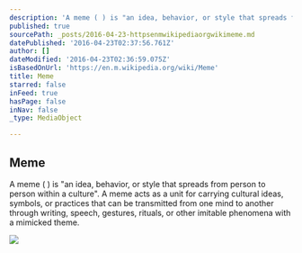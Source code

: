 ```yaml
---
description: 'A meme ( ) is "an idea, behavior, or style that spreads from person to person within a culture". A meme acts as a unit for carrying cultural ideas, symbols, or practices that can be transmitted from one mind to another through writing, speech, gestures, rituals, or other imitable phenomena with a mimicked theme.'
published: true
sourcePath: _posts/2016-04-23-httpsenmwikipediaorgwikimeme.md
datePublished: '2016-04-23T02:37:56.761Z'
author: []
dateModified: '2016-04-23T02:36:59.075Z'
isBasedOnUrl: 'https://en.m.wikipedia.org/wiki/Meme'
title: Meme
starred: false
inFeed: true
hasPage: false
inNav: false
_type: MediaObject

---
```

<article style=""><h1>Meme</h1><p>A meme ( ) is "an idea, behavior, or style that spreads from person to person within a culture". A meme acts as a unit for carrying cultural ideas, symbols, or practices that can be transmitted from one mind to another through writing, speech, gestures, rituals, or other imitable phenomena with a mimicked theme.</p><img src="https://upload.wikimedia.org/wikipedia/commons/thumb/a/a7/Richard_dawkins_lecture.jpg/175px-Richard_dawkins_lecture.jpg" /></article>